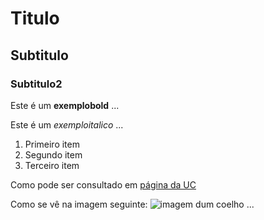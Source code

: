 # Titulo
## Subtitulo
### Subtitulo2

Este é um **exemplobold** ...

Este é um *exemploitalico* ...

1. Primeiro item
2. Segundo item
3. Terceiro item

Como pode ser consultado em [página da UC](http://www.uc.pt)

Como se vê na imagem seguinte: ![imagem dum coelho](http://www.coellho.com) ...
